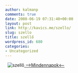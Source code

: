 ```yaml
---
author: kalmanp
comments: true
date: 2008-06-19 07:31:40+00:00
layout: post
link: http://kavics.me/szello/
slug: szello
title: szellő
wordpress_id: 680
categories:
- Uncategorized
---
```



 
![szellő](http://farm4.static.flickr.com/3132/2591607661_0e764af590_m.jpg)[ -->Mindennapok<--](http://www.flickr.com/photos/kavics/sets/72157600833369617/show/)








